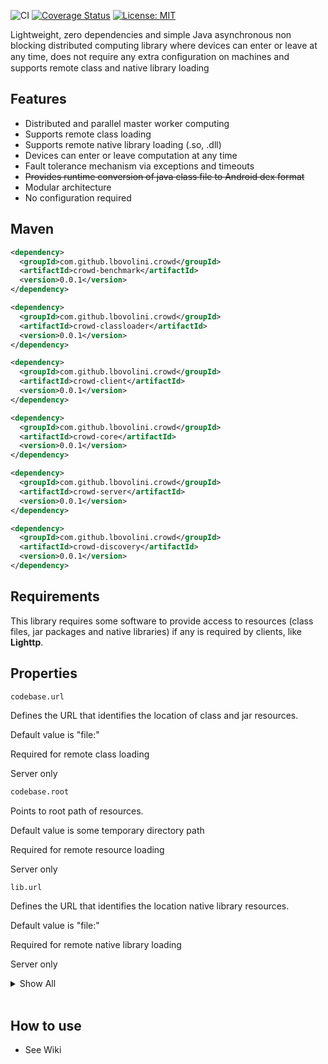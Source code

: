 ![CI](https://github.com/lbovolini/crowd/actions/workflows/main.yml/badge.svg)  [![Coverage Status](https://coveralls.io/repos/github/lbovolini/crowd/badge.svg?branch=main&kill_cache=1)](https://coveralls.io/github/lbovolini/crowd?branch=main) [![License: MIT](https://img.shields.io/badge/License-MIT-yellow.svg)](https://opensource.org/licenses/MIT)

Lightweight, zero dependencies and simple Java asynchronous non blocking distributed computing
library where devices can enter or leave at any time, does not require any extra conﬁguration on
machines and supports remote class and native library loading

## Features

- Distributed and parallel master worker computing
- Supports remote class loading
- Supports remote native library loading (.so, .dll)
- Devices can enter or leave computation at any time
- Fault tolerance mechanism via exceptions and timeouts
- ~~Provides runtime conversion of java class file to Android dex format~~
- Modular architecture
- No configuration required

## Maven

```xml
<dependency>
  <groupId>com.github.lbovolini.crowd</groupId>
  <artifactId>crowd-benchmark</artifactId>
  <version>0.0.1</version>
</dependency>

<dependency>
  <groupId>com.github.lbovolini.crowd</groupId>
  <artifactId>crowd-classloader</artifactId>
  <version>0.0.1</version>
</dependency>

<dependency>
  <groupId>com.github.lbovolini.crowd</groupId>
  <artifactId>crowd-client</artifactId>
  <version>0.0.1</version>
</dependency>

<dependency>
  <groupId>com.github.lbovolini.crowd</groupId>
  <artifactId>crowd-core</artifactId>
  <version>0.0.1</version>
</dependency>

<dependency>
  <groupId>com.github.lbovolini.crowd</groupId>
  <artifactId>crowd-server</artifactId>
  <version>0.0.1</version>
</dependency>

<dependency>
  <groupId>com.github.lbovolini.crowd</groupId>
  <artifactId>crowd-discovery</artifactId>
  <version>0.0.1</version>
</dependency>
```

## Requirements

This library requires some software to provide access to resources (class files, jar packages and native libraries) if any is required by clients, like **Lighttp**.

## Properties

```bash
codebase.url
```

Defines the URL that identifies the location of class and jar resources.

Default value is "file:" 

Required for remote class loading

Server only

[//]: # (Module: ...crowd.discovery Class: CodebaseUtils)



```bash
codebase.root
```

Points to root path of resources.

Default value is some temporary directory path

Required for remote resource loading

Server only

[//]: # (Module: ...crowd.discovery Class: CodebaseUtils)



```
lib.url
```

Defines the URL that identifies the location native library resources.

Default value is "file:" 

Required for remote native library loading

Server only

[//]: # (Module: ...crowd.discovery Class: CodebaseUtils)

<details>
<summary>Show All</summary>

<p>   


```
codebase.url.separator
```

Default value is: " "

[//]: # (Module: ...crowd.discovery Class: URLUtils)

```
classloader.custom
```

Tells application to use a custom classloader defined in "classloader" property below.

Default value is: "False"

```
classloader
```

This property defines the canonical class name of alternative classloader to be used if "classloader.custom" property is true.  

~~Default value is "com.github.lbovolini.crowd.android.classloader.AndroidRemoteClassLoader"~~

~~Optional, use only if alternative classloader, that is not AndroidRemoteClassLoader, is required.~~

Client only

[//]: # (Module: ...crowd.classloader Class: RemoteClassLoaderService)



```
cache
```

See: https://docs.oracle.com/javase/7/docs/api/java/net/URLConnection.html#setUseCaches(boolean)

Default value is "false"

[//]: # (Module: ...crowd.classloader Class: FileDownloader)



```
pool.size
```

Default value is: See https://docs.oracle.com/javase/7/docs/api/java/lang/Runtime.html#availableProcessors()

[//]: # (Module: ...crowd.client Class: ClientRequestHandler)



```
port
```

Defines the value of TCP port used during client channel binding 

Default value is "8081"

[//]: # (Module: ...crowd.client Class: ClientWorkerFactory)



```
multicast.ip
```



Defines the multicast ip address

Default value is "225.4.5.6"

Warning: This is a shared property between client and server, thus, must be equal in both

Required

[//]: # (Module: ...crowd.client Class: MulticastClientWorkerFactory)



```
multicast.interface
```

Defines the name of local network interface that will be used by multicast channel group

Default value is: See com.github.lbovolini.crowd.core.util.HostUtils.getNetworkInterfaceName()

Required 

[//]: # (Module: ...crowd.client Class: MulticastClientWorkerFactory)



```
multicast.server.port
```

Defines the value of UDP server port

Default value is "8000"

Warning: This is a shared property between client and server, thus, must be equal in both

Required

[//]: # (Module: ...crowd.client Class: MulticastClientWorkerFactory)



```
multicast.client.port
```



Defines the value of UDP port used during client channel binding 

Default value is "8011"

Required

[//]: # (Module: ...crowd.client Class: MulticastClientWorkerFactory)



```
class.path
```

Defines the absolute path of where downloaded class and jar files will be placed

Default value is: Value of java.io.tmpdir property

[//]: # (Module: ...crowd.client Class: Agent)



```
lib.path
```

Defines the absolute path of where downloaded native library files will be placed

Default value is: Value of java.io.tmpdir property

[//]: # (Module: ...crowd.client Class: Agent)



// !TODO

```
codebase.root
```

[//]: # (Module: ...crowd.server Class: MulticastServerWorker)




```
multicast.ip
```

[//]: # (Module: ...crowd.server Class: MulticastServerWorkerFactory)



```
multicast.server.port
```

[//]: # (Module: ...crowd.server Class: MulticastServerWorkerFactory)



```
multicast.interface
```

[//]: # (Module: ...crowd.server Class: MulticastServerWorkerFactory)



```
hostname
```

Hostname used during bind of TCP channel

Default value is:  HostUtils.getHostAddressName()

[//]: # (Module: ...crowd.server Class: Crowd)



```
port
```

Default value is: "8081"

[//]: # (Module: ...crowd.server Class: Crowd)



```
dex.version
```

~~Represents the minimum SDK version of Android API used by dex bytecode converter.~~

~~Default value is: "26"~~

~~Android only~~

[//]: # (Module: ...crowd.classloader.android Class: AndroidRemoteClassLoader)



```
dex.optimize
```

~~Tels if dex bytecode should be optimized.~~

~~Android only~~

~~Default value is: "true"~~

[//]: # (Module: ...crowd.classloader.android Class: AndroidRemoteClassLoader)

</p>
</details>  
<br/>

## How to use

- See Wiki


